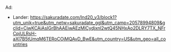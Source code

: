 Ad:
- Lander: https://sakuradate.com/lnd20_v3/block1?utm_unik=true&utm_netw=sakuradate_ggl&utm_camp=20578994809&gclid=CjwKCAiAsIGrBhAAEiwAEzMlCydjxnl2wtQ45NHxAo2DLRY7TX_NFrCpjULRsH-aXl7B5tUmqM6TERoCOjMQAvD_BwE&utm_country=US&utm_geo=all_countries
